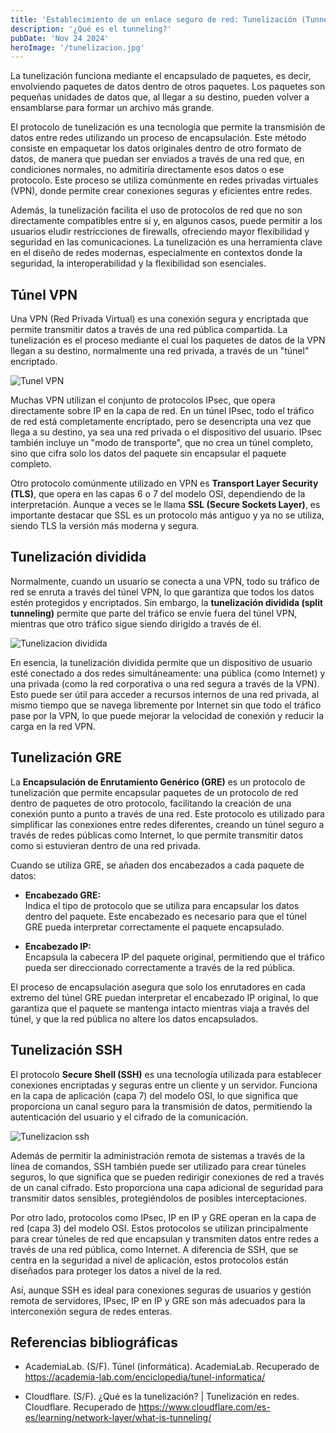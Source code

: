 ```yaml
---
title: 'Establecimiento de un enlace seguro de red: Tunelización (Tunneling)'
description: '¿Qué es el tunneling?'
pubDate: 'Nov 24 2024'
heroImage: '/tunelizacion.jpg'
---
```


La tunelización funciona mediante el encapsulado de paquetes, es decir, envolviendo paquetes de datos dentro de otros paquetes. Los paquetes son pequeñas unidades de datos que, al llegar a su destino, pueden volver a ensamblarse para formar un archivo más grande.

El protocolo de tunelización es una tecnología que permite la transmisión de datos entre redes utilizando un proceso de encapsulación. Este método consiste en empaquetar los datos originales dentro de otro formato de datos, de manera que puedan ser enviados a través de una red que, en condiciones normales, no admitiría directamente esos datos o ese protocolo. Este proceso se utiliza comúnmente en redes privadas virtuales (VPN), donde permite crear conexiones seguras y eficientes entre redes. 

Además, la tunelización facilita el uso de protocolos de red que no son directamente compatibles entre sí y, en algunos casos, puede permitir a los usuarios eludir restricciones de firewalls, ofreciendo mayor flexibilidad y seguridad en las comunicaciones. La tunelización es una herramienta clave en el diseño de redes modernas, especialmente en contextos donde la seguridad, la interoperabilidad y la flexibilidad son esenciales.

## Túnel VPN

Una VPN (Red Privada Virtual) es una conexión segura y encriptada que permite transmitir datos a través de una red pública compartida. La tunelización es el proceso mediante el cual los paquetes de datos de la VPN llegan a su destino, normalmente una red privada, a través de un "túnel" encriptado.

![Tunel VPN](/tunel-vpn.png)

Muchas VPN utilizan el conjunto de protocolos IPsec, que opera directamente sobre IP en la capa de red. En un túnel IPsec, todo el tráfico de red está completamente encriptado, pero se desencripta una vez que llega a su destino, ya sea una red privada o el dispositivo del usuario. IPsec también incluye un "modo de transporte", que no crea un túnel completo, sino que cifra solo los datos del paquete sin encapsular el paquete completo.

Otro protocolo comúnmente utilizado en VPN es **Transport Layer Security (TLS)**, que opera en las capas 6 o 7 del modelo OSI, dependiendo de la interpretación. Aunque a veces se le llama **SSL (Secure Sockets Layer)**, es importante destacar que SSL es un protocolo más antiguo y ya no se utiliza, siendo TLS la versión más moderna y segura.

## Tunelización dividida

Normalmente, cuando un usuario se conecta a una VPN, todo su tráfico de red se enruta a través del túnel VPN, lo que garantiza que todos los datos estén protegidos y encriptados. Sin embargo, la **tunelización dividida (split tunneling)** permite que parte del tráfico se envíe fuera del túnel VPN, mientras que otro tráfico sigue siendo dirigido a través de él.

![Tunelizacion dividida](/tunelizacion-dividida.webp)

En esencia, la tunelización dividida permite que un dispositivo de usuario esté conectado a dos redes simultáneamente: una pública (como Internet) y una privada (como la red corporativa o una red segura a través de la VPN). Esto puede ser útil para acceder a recursos internos de una red privada, al mismo tiempo que se navega libremente por Internet sin que todo el tráfico pase por la VPN, lo que puede mejorar la velocidad de conexión y reducir la carga en la red VPN.

## Tunelización GRE

La **Encapsulación de Enrutamiento Genérico (GRE)** es un protocolo de tunelización que permite encapsular paquetes de un protocolo de red dentro de paquetes de otro protocolo, facilitando la creación de una conexión punto a punto a través de una red. Este protocolo es utilizado para simplificar las conexiones entre redes diferentes, creando un túnel seguro a través de redes públicas como Internet, lo que permite transmitir datos como si estuvieran dentro de una red privada.

Cuando se utiliza GRE, se añaden dos encabezados a cada paquete de datos:

- **Encabezado GRE:**  
  Indica el tipo de protocolo que se utiliza para encapsular los datos dentro del paquete. Este encabezado es necesario para que el túnel GRE pueda interpretar correctamente el paquete encapsulado.  

- **Encabezado IP:**  
  Encapsula la cabecera IP del paquete original, permitiendo que el tráfico pueda ser direccionado correctamente a través de la red pública.

El proceso de encapsulación asegura que solo los enrutadores en cada extremo del túnel GRE puedan interpretar el encabezado IP original, lo que garantiza que el paquete se mantenga intacto mientras viaja a través del túnel, y que la red pública no altere los datos encapsulados.

## Tunelización SSH

El protocolo **Secure Shell (SSH)** es una tecnología utilizada para establecer conexiones encriptadas y seguras entre un cliente y un servidor. Funciona en la capa de aplicación (capa 7) del modelo OSI, lo que significa que proporciona un canal seguro para la transmisión de datos, permitiendo la autenticación del usuario y el cifrado de la comunicación.

![Tunelizacion ssh](/tunelizacion-ssh.png)

Además de permitir la administración remota de sistemas a través de la línea de comandos, SSH también puede ser utilizado para crear túneles seguros, lo que significa que se pueden redirigir conexiones de red a través de un canal cifrado. Esto proporciona una capa adicional de seguridad para transmitir datos sensibles, protegiéndolos de posibles interceptaciones.

Por otro lado, protocolos como IPsec, IP en IP y GRE operan en la capa de red (capa 3) del modelo OSI. Estos protocolos se utilizan principalmente para crear túneles de red que encapsulan y transmiten datos entre redes a través de una red pública, como Internet. A diferencia de SSH, que se centra en la seguridad a nivel de aplicación, estos protocolos están diseñados para proteger los datos a nivel de la red.

Así, aunque SSH es ideal para conexiones seguras de usuarios y gestión remota de servidores, IPsec, IP en IP y GRE son más adecuados para la interconexión segura de redes enteras.

## Referencias bibliográficas

- AcademiaLab. (S/F). Túnel (informática). AcademiaLab. Recuperado de https://academia-lab.com/enciclopedia/tunel-informatica/

- Cloudflare. (S/F). ¿Qué es la tunelización? | Tunelización en redes. Cloudflare. Recuperado de https://www.cloudflare.com/es-es/learning/network-layer/what-is-tunneling/